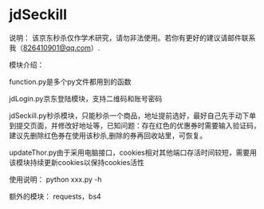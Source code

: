# jdSeckill
说明：
该京东秒杀仅作学术研究，请勿非法使用。若你有更好的建议请邮件联系我（826410901@qq.com）.

模块介绍：

function.py是多个py文件都用到的函数

jdLogin.py京东登陆模块，支持二维码和账号密码

jdSeckill.py秒杀模块，只能秒杀一个商品，地址提前选好，最好自己先手动下单到提交页面，并修改好地址等，已知问题：存在红色的优惠券时需要输入验证码，建议先删除红色券在使用该秒杀,删除的券再回收站里，可恢复。

updateThor.py由于采用电脑接口，cookies相对其他端口存活时间较短，需要用该模块持续更新cookies以保持cookies活性

使用说明：
python xxx.py -h

额外的模块：
requests，bs4
